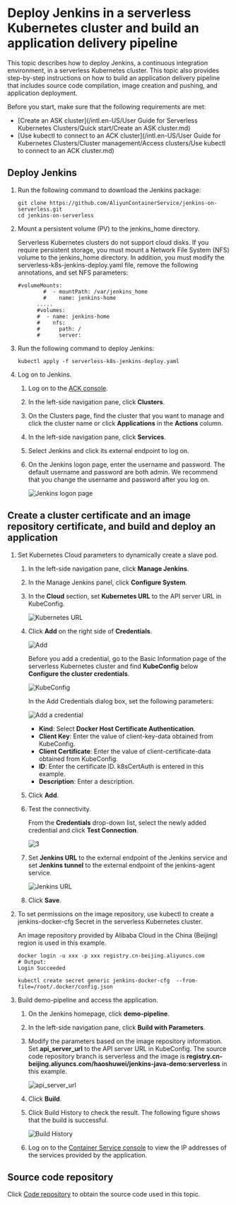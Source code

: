 # Deploy Jenkins in a serverless Kubernetes cluster and build an application delivery pipeline

This topic describes how to deploy Jenkins, a continuous integration environment, in a serverless Kubernetes cluster. This topic also provides step-by-step instructions on how to build an application delivery pipeline that includes source code compilation, image creation and pushing, and application deployment.

Before you start, make sure that the following requirements are met:

-   [Create an ASK cluster](/intl.en-US/User Guide for Serverless Kubernetes Clusters/Quick start/Create an ASK cluster.md)
-   [Use kubectl to connect to an ACK cluster](/intl.en-US/User Guide for Kubernetes Clusters/Cluster management/Access clusters/Use kubectl to connect to an ACK cluster.md)

## Deploy Jenkins

1.  Run the following command to download the Jenkins package:

    ```
    git clone https://github.com/AliyunContainerService/jenkins-on-serverless.git
    cd jenkins-on-serverless
    ```

2.  Mount a persistent volume \(PV\) to the jenkins\_home directory.

    Serverless Kubernetes clusters do not support cloud disks. If you require persistent storage, you must mount a Network File System \(NFS\) volume to the jenkins\_home directory. In addition, you must modify the serverless-k8s-jenkins-deploy.yaml file, remove the following annotations, and set NFS parameters:

    ```
    #volumeMounts:
            #  - mountPath: /var/jenkins_home
            #    name: jenkins-home
          .....
          #volumes:
          #  - name: jenkins-home
          #    nfs:
          #      path: /
          #      server:
    ```

3.  Run the following command to deploy Jenkins:

    ```
    kubectl apply -f serverless-k8s-jenkins-deploy.yaml
    ```

4.  Log on to Jenkins.

    1.  Log on to the [ACK console](https://cs.console.aliyun.com).

    2.  In the left-side navigation pane, click **Clusters**.

    3.  On the Clusters page, find the cluster that you want to manage and click the cluster name or click **Applications** in the **Actions** column.

    4.  In the left-side navigation pane, click **Services**.

    5.  Select Jenkins and click its external endpoint to log on.

    6.  On the Jenkins logon page, enter the username and password. The default username and password are both admin. We recommend that you change the username and password after you log on.

        ![Jenkins logon page](https://static-aliyun-doc.oss-accelerate.aliyuncs.com/assets/img/en-US/8397297951/p38516.png)


## Create a cluster certificate and an image repository certificate, and build and deploy an application

1.  Set Kubernetes Cloud parameters to dynamically create a slave pod.

    1.  In the left-side navigation pane, click **Manage Jenkins**.

    2.  In the Manage Jenkins panel, click **Configure System**.

    3.  In the **Cloud** section, set **Kubernetes URL** to the API server URL in KubeConfig.

        ![Kubernetes URL](https://static-aliyun-doc.oss-accelerate.aliyuncs.com/assets/img/en-US/8397297951/p38521.png)

    4.  Click **Add** on the right side of **Credentials**.

        ![Add](https://static-aliyun-doc.oss-accelerate.aliyuncs.com/assets/img/en-US/9397297951/p38523.png)

        Before you add a credential, go to the Basic Information page of the serverless Kubernetes cluster and find **KubeConfig** below **Configure the cluster credentials**.

        ![KubeConfig](https://static-aliyun-doc.oss-accelerate.aliyuncs.com/assets/img/en-US/9397297951/p38524.png)

        In the Add Credentials dialog box, set the following parameters:

        ![Add a credential](https://static-aliyun-doc.oss-accelerate.aliyuncs.com/assets/img/en-US/9397297951/p38527.png)

        -   **Kind**: Select **Docker Host Certificate Authentication**.
        -   **Client Key**: Enter the value of client-key-data obtained from KubeConfig.
        -   **Client Certificate**: Enter the value of client-certificate-data obtained from KubeConfig.
        -   **ID**: Enter the certificate ID. k8sCertAuth is entered in this example.
        -   **Description**: Enter a description.
    5.  Click **Add**.

    6.  Test the connectivity.

        From the **Credentials** drop-down list, select the newly added credential and click **Test Connection**.

        ![3](https://static-aliyun-doc.oss-accelerate.aliyuncs.com/assets/img/en-US/6588654061/p142012.png)

    7.  Set **Jenkins URL** to the external endpoint of the Jenkins service and set **Jenkins tunnel** to the external endpoint of the jenkins-agent service.

        ![Jenkins URL](https://static-aliyun-doc.oss-accelerate.aliyuncs.com/assets/img/en-US/9397297951/p38531.png)

    8.  Click **Save**.

2.  To set permissions on the image repository, use kubectl to create a jenkins-docker-cfg Secret in the serverless Kubernetes cluster.

    An image repository provided by Alibaba Cloud in the China \(Beijing\) region is used in this example.

    ```
    docker login -u xxx -p xxx registry.cn-beijing.aliyuncs.com
    # Output:
    Login Succeeded
    
    kubectl create secret generic jenkins-docker-cfg  --from-file=/root/.docker/config.json
    ```

3.  Build demo-pipeline and access the application.

    1.  On the Jenkins homepage, click **demo-pipeline**.

    2.  In the left-side navigation pane, click **Build with Parameters**.

    3.  Modify the parameters based on the image repository information. Set **api\_server\_url** to the API server URL in KubeConfig. The source code repository branch is serverless and the image is **registry.cn-beijing.aliyuncs.com/haoshuwei/jenkins-java-demo:serverless** in this example.

        ![api_server_url](https://static-aliyun-doc.oss-accelerate.aliyuncs.com/assets/img/en-US/9397297951/p38622.png)

    4.  Click **Build**.

    5.  Click Build History to check the result. The following figure shows that the build is successful.

        ![Build History](https://static-aliyun-doc.oss-accelerate.aliyuncs.com/assets/img/en-US/9397297951/p38532.png)

    6.  Log on to the [Container Service console](https://cs.console.aliyun.com) to view the IP addresses of the services provided by the application.


## Source code repository

Click [Code repository](https://github.com/AliyunContainerService/jenkins-demo.git) to obtain the source code used in this topic.


